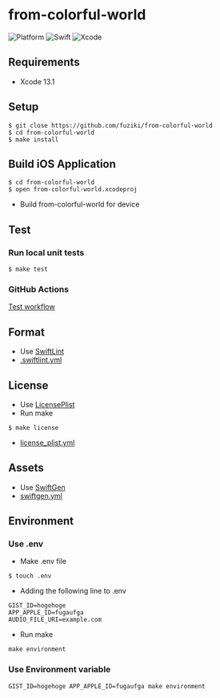 # from-colorful-world

![Platform](https://img.shields.io/badge/platform-%20iOS%20-green.svg)
![Swift](https://img.shields.io/badge/language-Swift-green.svg)
![Xcode](https://img.shields.io/badge/xcode-Xcode13-green.svg)

## Requirements
* Xcode 13.1

## Setup

```
$ git close https://github.com/fuziki/from-colorful-world
$ cd from-colorful-world
$ make install
```

## Build iOS Application

```
$ cd from-colorful-world
$ open from-colorful-world.xcodeproj
```

* Build from-colorful-world for device

## Test
### Run local unit tests

```
$ make test
```

### GitHub Actions

[Test workflow](.github/workflows/test.yml)

## Format

* Use [SwiftLint](https://github.com/realm/SwiftLint)
* [.swiftlint.yml](from-colorful-world/.swiftlint.yml)

## License

* Use [LicensePlist](https://github.com/mono0926/LicensePlist)
* Run make

```
$ make license
```

* [license_plist.yml](from-colorful-world/license_plist.yml)

## Assets

* Use [SwiftGen](https://github.com/SwiftGen/SwiftGen)
* [swiftgen.yml](from-colorful-world/swiftgen.yml)

## Environment
### Use .env

* Make .env file

```
$ touch .env
```

* Adding the following line to .env

```
GIST_ID=hogehoge
APP_APPLE_ID=fugaufga
AUDIO_FILE_URI=example.com
```

* Run make

```
make environment
```

### Use Environment variable

```
GIST_ID=hogehoge APP_APPLE_ID=fugaufga make environment
```
